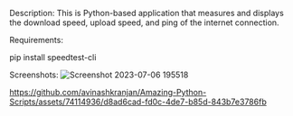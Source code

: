Description:
This is Python-based application that measures and displays the download speed, upload speed, and ping of the internet connection.

Requirements:

pip install speedtest-cli

Screenshots:
![Screenshot 2023-07-06 195518](https://github.com/avinashkranjan/Amazing-Python-Scripts/assets/74114936/607a06e9-bf7b-4ced-a658-866e6c9c3dc5)

https://github.com/avinashkranjan/Amazing-Python-Scripts/assets/74114936/d8ad6cad-fd0c-4de7-b85d-843b7e3786fb
